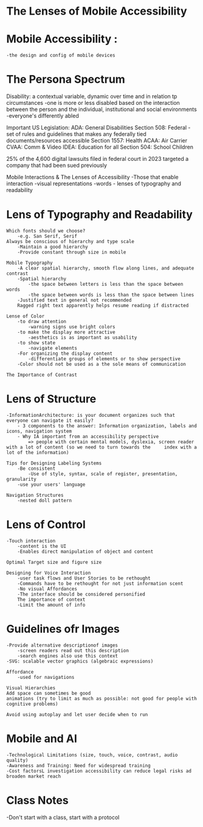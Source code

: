 # The Lenses of Mobile Accessibility 

# Mobile Accessibility : 
    -the design and config of mobile devices 

# The Persona Spectrum

Disability: a contextual variable, dynamic over time and in relation tp circumstances
    -one is more or less disabled based on the interaction between the person and the individual, institutional and social environments 
    -everyone's differently abled

Important US Legislation: 
    ADA: General Disabilities
    Section 508: Federal 
        -set of rules and guidelines that makes any federally tied documents/resources accessible 
    Section 1557: Health
    ACAA: Air Carrier
    CVAA: Comm & Video
    IDEA: Education for all
    Section 504: School Children

25% of the 4,600 digital lawsuits filed in federal court in 2023 targeted a company that had been sued previously

Mobile Interactions & The Lenses of Accessibility 
    -Those that enable interaction
    -visual representations 
        -words - lenses of typography and readability 

# Lens of Typography and Readability
    Which fonts should we choose?
        -e.g. San Serif, Serif 
    Always be conscious of hierarchy and type scale
        -Maintain a good hierarchy
        -Provide constant through size in mobile

    Mobile Typography 
        -A clear spatial hierarchy, smooth flow along lines, and adequate contrast
        -Spatial hierarchy 
            -the space between letters is less than the space between words
            -the space between words is less than the space between lines
        -Justified text in general not recommended 
        Ragged right text apparently helps resume reading if distracted
    
    Lense of Color 
        -to draw attention
            -warning signs use bright colors 
        -to make the display more attractive
            -aesthetics is as important as usability 
        -to show state
            -navigate elements
        -For organizing the display content
            -differentiate groups of elements or to show perspective
        -Color should not be used as a the sole means of communication
    
    The Importance of Contrast

# Lens of Structure 
    -InformationArchitecture: is your document organizes such that everyone can navigate it easily?
        - 3 components to the answer: Information organization, labels and icons, navigation system
        - Why IA important from an accessibility perspective 
            => people with certain mental models, dyslexia, screen reader with a lot of content (so we need to turn towards the     index with a lot of the information)
    
    Tips for Designing Labeling Systems 
        -Be consistent
            -Use of style, syntax, scale of register, presentation, granularity 
        -use your users' language
        
    Navigation Structures 
        -nested doll pattern 
    

# Lens of Control 
    -Touch interaction 
        -content is the UI
        -Enables direct manipulation of object and content
    
    Optimal Target size and figure size 

    Designing for Voice Interaction
        -user task flows and User Stories to be rethought 
        -Commands have to be rethought for not just information scent
        -No visual Affordances 
        -The interface should be considered personified 
        The importance of context
        -Limit the amount of info
    
# Guidelines ofr Images
    -Provide alternative descriptionof images 
        -screen readers read out this description
        -search engines also use this context
    -SVG: scalable vector graphics (algebraic expressions)

    Affordance
        -used for navigations
    
    Visual Hierarchies 
    Add space can sometimes be good
    animations (try to limit as much as possible: not good for people with cognitive problems)

    Avoid using autoplay and let user decide when to run

# Mobile and AI
    -Technological Limitations (size, touch, voice, contrast, audio quality)
    -Awareness and Training: Need for widespread training 
    -Cost factorsL investigation accessibility can reduce legal risks ad broaden market reach




# Class Notes
-Don't start with a class, start with a protocol






